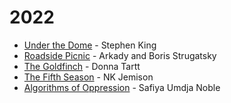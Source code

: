 # 2022

* [Under the Dome](https://www.goodreads.com/book/show/6320534-under-the-dome) - Stephen King&#x20;
* [Roadside Picnic](https://www.goodreads.com/book/show/331256.Roadside\_Picnic) - Arkady and Boris Strugatsky&#x20;
* [The Goldfinch](https://www.goodreads.com/book/show/17333223-the-goldfinch) - Donna Tartt&#x20;
* [The Fifth Season](https://www.goodreads.com/book/show/19161852-the-fifth-season) - NK Jemison&#x20;
* [Algorithms of Oppression](https://www.goodreads.com/book/show/34762552-algorithms-of-oppression) - Safiya Umdja Noble

